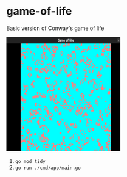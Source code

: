 # game-of-life

Basic version of Conway's game of life

[<img src="./resources/screen.png" width="300" height="300" />](./resources/screen.png)


1. `go mod tidy`
2. `go run ./cmd/app/main.go`
